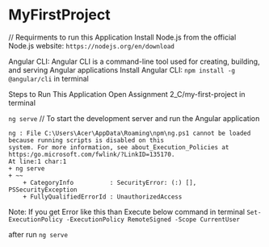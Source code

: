 # MyFirstProject
// Requirments to run this Application
Install Node.js from the official Node.js website: ```https://nodejs.org/en/download```

Angular CLI: Angular CLI is a command-line tool used for creating, building, and serving Angular applications
Install Angular CLI: ```npm install -g @angular/cli``` in terminal 

Steps to Run This Application
Open Assignment 2_C/my-first-project in terminal

```ng serve``` // To start the development server and run the Angular application

```
ng : File C:\Users\Acer\AppData\Roaming\npm\ng.ps1 cannot be loaded because running scripts is disabled on this
system. For more information, see about_Execution_Policies at https:/go.microsoft.com/fwlink/?LinkID=135170.
At line:1 char:1
+ ng serve
+ ~~
    + CategoryInfo          : SecurityError: (:) [], PSSecurityException
    + FullyQualifiedErrorId : UnauthorizedAccess
```
Note: If you get Error like this than Execute below command in terminal
```Set-ExecutionPolicy -ExecutionPolicy RemoteSigned -Scope CurrentUser```

after run ```ng serve```


